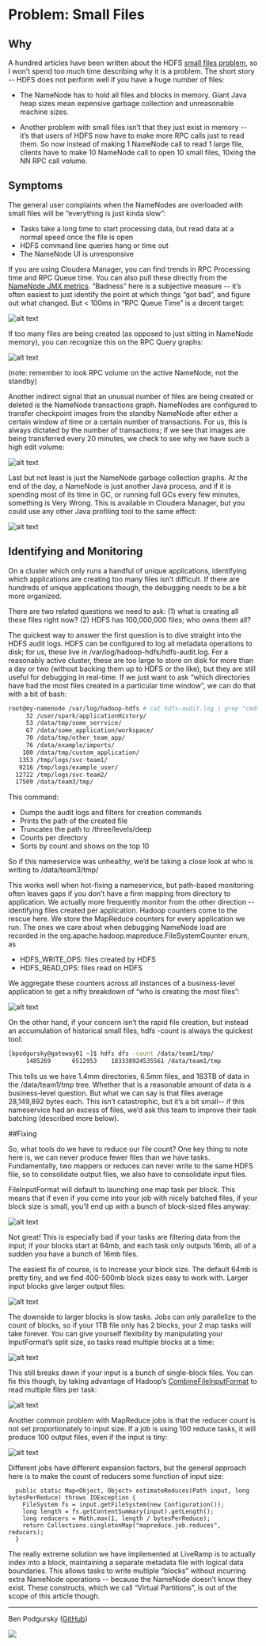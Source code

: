 # Problem: Small Files

## Why

A hundred articles have been written about the HDFS [small files problem](https://blog.cloudera.com/blog/2009/02/the-small-files-problem/), so I won’t spend too much time describing why it is a problem.  The short story -- HDFS does not perform well if you have a huge number of files:

- The NameNode has to hold all files and blocks in memory.  Giant Java heap sizes mean expensive garbage collection and unreasonable machine sizes.

- Another problem with small files isn’t that they just exist in memory -- it’s that users of HDFS now have to make more RPC calls just to read them.  So now instead of making 1 NameNode call to read 1 large file, clients have to make 10 NameNode call to open 10 small files, 10xing the NN RPC call volume.
 
## Symptoms

The general user complaints when the NameNodes are overloaded with small files will be “everything is just kinda slow”:

- Tasks take a long time to start processing data, but read data at a normal speed once the file is open
- HDFS command line queries hang or time out
- The NameNode UI is unresponsive 

If you are using Cloudera Manager, you can find trends in RPC Processing time and RPC Queue time.  You can also pull these directly from the [NameNode JMX metrics](https://cwiki.apache.org/confluence/display/EAG/Hadoop+JMX+Monitoring+and+Alerting#HadoopJMXMonitoringandAlerting-NameNodeMetrics).  “Badness” here is a subjective measure -- it’s often easiest to just identify the point at which things “got bad”, and figure out what changed.  But < 100ms in “RPC Queue Time” is a decent target:

![alt text](images/nn_rpc_queue.png)

If too many files are being created (as opposed to just sitting in NameNode memory), you can recognize this on the RPC Query graphs:        

![alt text](images/nn_rpc_workload.png)

(note:  remember to look RPC volume on the active NameNode, not the standby)

Another indirect signal that an unusual number of files are being created or deleted is the NameNode transactions graph.  NameNodes are configured to transfer checkpoint images from the standby NameNode after either a certain window of time or a certain number of transactions.  For us, this is always dictated by the number of transactions; if we see that images are being transferred every 20 minutes, we check to see why we have such a high edit volume:

![alt text](images/nn_transactions.png)

Last but not least is just the NameNode garbage collection graphs.  At the end of the day, a NameNode is just another Java process, and if it is spending most of its time in GC, or running full GCs every few minutes, something is Very Wrong.  This is available in Cloudera Manager, but you could use any other Java profiling tool to the same effect:

![alt text](images/nn_jvm_heap.png)

## Identifying and Monitoring

On a cluster which only runs a handful of unique applications, identifying which applications are creating too many files isn’t difficult.  If there are hundreds of unique applications though, the debugging needs to be a bit more organized.

There are two related questions we need to ask: (1) what is creating all these files right now? (2) HDFS has 100,000,000 files; who owns them all?

The quickest way to answer the first question is to dive straight into the HDFS audit logs.  HDFS can be configured to log all metadata operations to disk; for us, these live in /var/log/hadoop-hdfs/hdfs-audit.log.  For a reasonably active cluster, these are too large to store on disk for more than a day or two (without backing them up to HDFS or the like), but they are still useful for debugging in real-time.  If we just want to ask “which directories have had the most files created in a particular time window”, we can do that with a bit of bash:

```bash
root@my-namenode /var/log/hadoop-hdfs # cat hdfs-audit.log | grep "cmd=create" | awk -F $'\t' '{print $5}' | awk -F/ '{print "/"$2"/"$3"/"$4"/"}' | sort | uniq -c | sort -n | tail -10
     32 /user/spark/applicationHistory/
     53 /data/tmp/some_serrvice/
     67 /data/some_application/workspace/
     70 /data/tmp/other_team_app/
     76 /data/example/imports/
    100 /data/tmp/custom_application/
   1353 /tmp/logs/svc-team1/
   9216 /tmp/logs/example_user/
  12722 /tmp/logs/svc-team2/
  17509 /data/team3/tmp/
```

This command:

- Dumps the audit logs and filters for creation commands
- Prints the path of the created file
- Truncates the path to /three/levels/deep
- Counts per directory
- Sorts by count and shows on the top 10

So if this nameservice was unhealthy, we’d be taking a close look at who is writing to /data/team3/tmp/


This works well when hot-fixing a nameservice, but path-based monitoring often leaves gaps if you don’t have a firm mapping from directory to application.  We actually more frequently monitor from the other direction -- identifying files created per application.  Hadoop counters come to the rescue here.  We store the MapReduce counters for every application we run.  The ones we care about when debugging NameNode load are recorded in the org.apache.hadoop.mapreduce.FileSystemCounter enum, as


- HDFS_WRITE_OPS: files created by HDFS
- HDFS_READ_OPS: files read on HDFS

We aggregate these counters across all instances of a business-level application to get a nifty breakdown of “who is creating the most files”:

![alt text](images/file_creates.png)

On the other hand, if your concern isn’t the rapid file creation, but instead an accumulation of historical small files, hdfs -count is always the quickest tool:


```bash
[bpodgursky@gateway01 ~]$ hdfs dfs -count /data/team1/tmp/
     1485269      6512953    183338924535561 /data/team1/tmp
```

This tells us we have 1.4mm directories, 6.5mm files, and 183TB of data in the /data/team1/tmp tree.  Whether that is a reasonable amount of data is a business-level question.  But what we can say is that files average 28,149,892 bytes each.  This isn’t catastrophic, but it’s a bit small-- if this nameservice had an excess of files, we’d ask this team to improve their task batching (described more below).


##Fixing

So, what tools do we have to reduce our file count?  One key thing to note here is, we can never produce fewer files than we have tasks.  Fundamentally, two mappers or reduces can never write to the same HDFS file, so to consolidate output files, we also have to consolidate input files.


FileInputFormat will default to launching one map task per block.  This means that if even if you come into your job with nicely batched files, if your block size is small, you’ll end up with a bunch of block-sized files anyway:

![alt text](images/blocks_normal.png)

Not great!  This is especially bad if your tasks are filtering data from the input; if your blocks start at 64mb, and each task only outputs 16mb, all of a sudden you have a bunch of 16mb files.


The easiest fix of course, is to increase your block size.  The default 64mb is pretty tiny, and we find 400-500mb block sizes easy to work with.  Larger input blocks give larger output files:

![alt text](images/blocks_large.png)

The downside to larger blocks is slow tasks.  Jobs can only parallelize to the count of blocks, so if your 1TB file only has 2 blocks, your 2 map tasks will take forever.   You can give yourself flexibility by manipulating your InputFormat’s split size, so tasks read multiple blocks at a time:

![alt text](images/blocks_multi.png)

This still breaks down if your input is a bunch of single-block files.  You can fix this though, by taking advantage of Hadoop’s [CombineFileInputFormat](https://hadoop.apache.org/docs/r2.7.4/api/org/apache/hadoop/mapred/lib/CombineFileInputFormat.html) to read multiple files per task:

![alt text](images/blocks_combine.png)

Another common problem with MapReduce jobs is that the reducer count is not set proportionately to input size.  If a job is using 100 reduce tasks, it will produce 100 output files, even if the input is tiny:

![alt text](images/block_reducers.png)

Different jobs have different expansion factors, but the general approach here is to make the count of reducers some function of input size:


```
  public static Map<Object, Object> estimateReduces(Path input, long bytesPerReduce) throws IOException {
    FileSystem fs = input.getFileSystem(new Configuration());
    long length = fs.getContentSummary(input).getLength();
    long reducers = Math.max(1, length / bytesPerReduce);
    return Collections.singletonMap("mapreduce.job.reduces", reducers);
  }

```

The really extreme solution we have implemented at LiveRamp is to actually index into a block, maintaining a separate metadata file with logical data boundaries.  This allows tasks to write multiple “blocks” without incurring extra NameNode operations -- because the NameNode doesn’t know they exist.  These constructs, which we call “Virtual Partitions”, is out of the scope of this article though.

-----
Ben Podgursky ([GitHub](https://github.com/bpodgursky/))

![](https://s.gravatar.com/avatar/3a8d5632b6f9b74095e7867412f0a808?s=80&r=x)
